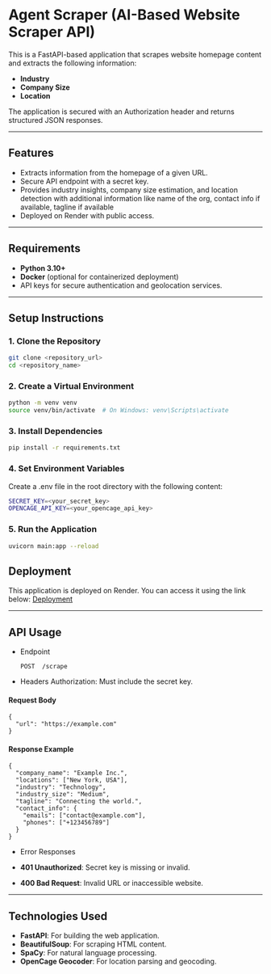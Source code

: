 # Agent Scraper (AI-Based Website Scraper API)

This is a FastAPI-based application that scrapes website homepage content and extracts the following information:
- **Industry**
- **Company Size**
- **Location**

The application is secured with an Authorization header and returns structured JSON responses.

---

## Features
- Extracts information from the homepage of a given URL.
- Secure API endpoint with a secret key.
- Provides industry insights, company size estimation, and location detection with additional information like name of the org, contact info if available, tagline if available
- Deployed on Render with public access.

---

## Requirements
- **Python 3.10+**
- **Docker** (optional for containerized deployment)
- API keys for secure authentication and geolocation services.

---

## Setup Instructions

### 1. Clone the Repository
```bash
git clone <repository_url>
cd <repository_name>
```

### 2. Create a Virtual Environment
```bash
python -m venv venv
source venv/bin/activate  # On Windows: venv\Scripts\activate
```

### 3. Install Dependencies

```bash
pip install -r requirements.txt
```

### 4. Set Environment Variables
Create a .env file in the root directory with the following content:
```bash
SECRET_KEY=<your_secret_key>
OPENCAGE_API_KEY=<your_opencage_api_key>
```

### 5. Run the Application
```bash
uvicorn main:app --reload
```

## Deployment
This application is deployed on Render. You can access it using the link below: [Deployment](https://agent-scraper.onrender.com/)

---
## API Usage
- Endpoint

  ```
  POST  /scrape
  ```
  
- Headers
Authorization: Must include the secret key.

#### Request Body
```
{
  "url": "https://example.com"
}
```

#### Response Example
```
{
  "company_name": "Example Inc.",
  "locations": ["New York, USA"],
  "industry": "Technology",
  "industry_size": "Medium",
  "tagline": "Connecting the world.",
  "contact_info": {
    "emails": ["contact@example.com"],
    "phones": ["+123456789"]
  }
}
```

- Error Responses
- **401 Unauthorized**: Secret key is missing or invalid.
  
- **400 Bad Request**: Invalid URL or inaccessible website.

---

## Technologies Used
- **FastAPI**: For building the web application.
- **BeautifulSoup**: For scraping HTML content.
- **SpaCy**: For natural language processing.
- **OpenCage Geocoder**: For location parsing and geocoding.
